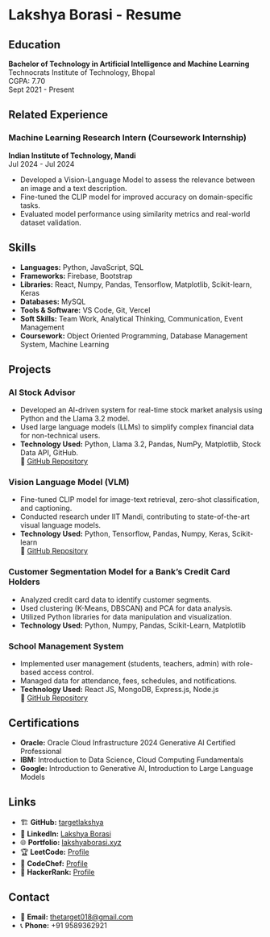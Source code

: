 # Lakshya Borasi - Resume

## Education
**Bachelor of Technology in Artificial Intelligence and Machine Learning**  
Technocrats Institute of Technology, Bhopal  
CGPA: 7.70  
Sept 2021 - Present  

## Related Experience
### Machine Learning Research Intern (Coursework Internship)  
**Indian Institute of Technology, Mandi**  
Jul 2024 - Jul 2024  
- Developed a Vision-Language Model to assess the relevance between an image and a text description.
- Fine-tuned the CLIP model for improved accuracy on domain-specific tasks.
- Evaluated model performance using similarity metrics and real-world dataset validation.

## Skills
- **Languages:** Python, JavaScript, SQL  
- **Frameworks:** Firebase, Bootstrap  
- **Libraries:** React, Numpy, Pandas, Tensorflow, Matplotlib, Scikit-learn, Keras  
- **Databases:** MySQL  
- **Tools & Software:** VS Code, Git, Vercel  
- **Soft Skills:** Team Work, Analytical Thinking, Communication, Event Management  
- **Coursework:** Object Oriented Programming, Database Management System, Machine Learning  

## Projects
### AI Stock Advisor
- Developed an AI-driven system for real-time stock market analysis using Python and the Llama 3.2 model.
- Used large language models (LLMs) to simplify complex financial data for non-technical users.
- **Technology Used:** Python, Llama 3.2, Pandas, NumPy, Matplotlib, Stock Data API, GitHub.  
📌 [GitHub Repository](https://github.com/targetlakshya/AI-Stock-Advisor-with-Llama-3.2)

### Vision Language Model (VLM)
- Fine-tuned CLIP model for image-text retrieval, zero-shot classification, and captioning.
- Conducted research under IIT Mandi, contributing to state-of-the-art visual language models.
- **Technology Used:** Python, Tensorflow, Pandas, Numpy, Keras, Scikit-learn  
📌 [GitHub Repository](https://github.com/targetlakshya/Vision-Language-Model)

### Customer Segmentation Model for a Bank’s Credit Card Holders
- Analyzed credit card data to identify customer segments.
- Used clustering (K-Means, DBSCAN) and PCA for data analysis.
- Utilized Python libraries for data manipulation and visualization.
- **Technology Used:** Python, Numpy, Pandas, Scikit-Learn, Matplotlib  

### School Management System
- Implemented user management (students, teachers, admin) with role-based access control.
- Managed data for attendance, fees, schedules, and notifications.
- **Technology Used:** React JS, MongoDB, Express.js, Node.js  
📌 [GitHub Repository](https://github.com/targetlakshya/Mern-School-Management)

## Certifications
- **Oracle:** Oracle Cloud Infrastructure 2024 Generative AI Certified Professional  
- **IBM:** Introduction to Data Science, Cloud Computing Fundamentals  
- **Google:** Introduction to Generative AI, Introduction to Large Language Models  

## Links
- 🏗 **GitHub:** [targetlakshya](https://github.com/targetlakshya)  
- 💼 **LinkedIn:** [Lakshya Borasi](https://www.linkedin.com/in/lakshyaborasi)  
- 🌐 **Portfolio:** [lakshyaborasi.xyz](https://lakshyaborasi.xyz/)  
- 🏆 **LeetCode:** [Profile](https://leetcode.com/u/thetarget/)  
- 🎯 **CodeChef:** [Profile](https://www.codechef.com/users/thetarget018)  
- 🏅 **HackerRank:** [Profile](https://www.hackerrank.com/profile/thetarget018)  

## Contact
- 📧 **Email:** [thetarget018@gmail.com](mailto:thetarget018@gmail.com)  
- 📞 **Phone:** +91 9589362921  

